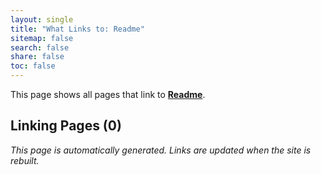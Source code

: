 ```yaml
---
layout: single
title: "What Links to: Readme"
sitemap: false
search: false
share: false
toc: false
---
```


This page shows all pages that link to **[Readme](/vendor/bundle/ruby/3.1.0/gems/jekyll-theme-minimal-0.2.0/README/)**.

## Linking Pages (0)


*This page is automatically generated. Links are updated when the site is rebuilt.*
